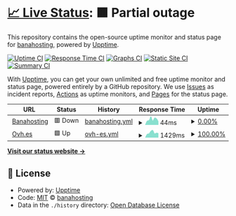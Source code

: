 # [📈 Live Status](https://banahosting.github.io/upptime): <!--live status--> **🟧 Partial outage**

This repository contains the open-source uptime monitor and status page for [banahosting](https://banahosting.github.io/upptime), powered by [Upptime](https://github.com/upptime/upptime).

[![Uptime CI](https://github.com/banahosting/upptime/workflows/Uptime%20CI/badge.svg)](https://github.com/banahosting/upptime/actions?query=workflow%3A%22Uptime+CI%22)
[![Response Time CI](https://github.com/banahosting/upptime/workflows/Response%20Time%20CI/badge.svg)](https://github.com/banahosting/upptime/actions?query=workflow%3A%22Response+Time+CI%22)
[![Graphs CI](https://github.com/banahosting/upptime/workflows/Graphs%20CI/badge.svg)](https://github.com/banahosting/upptime/actions?query=workflow%3A%22Graphs+CI%22)
[![Static Site CI](https://github.com/banahosting/upptime/workflows/Static%20Site%20CI/badge.svg)](https://github.com/banahosting/upptime/actions?query=workflow%3A%22Static+Site+CI%22)
[![Summary CI](https://github.com/banahosting/upptime/workflows/Summary%20CI/badge.svg)](https://github.com/banahosting/upptime/actions?query=workflow%3A%22Summary+CI%22)

With [Upptime](https://upptime.js.org), you can get your own unlimited and free uptime monitor and status page, powered entirely by a GitHub repository. We use [Issues](https://github.com/banahosting/upptime/issues) as incident reports, [Actions](https://github.com/banahosting/upptime/actions) as uptime monitors, and [Pages](https://banahosting.github.io/upptime) for the status page.

<!--start: status pages-->
<!-- This summary is generated by Upptime (https://github.com/upptime/upptime) -->
<!-- Do not edit this manually, your changes will be overwritten -->
<!-- prettier-ignore -->
| URL | Status | History | Response Time | Uptime |
| --- | ------ | ------- | ------------- | ------ |
| <img alt="" src="https://icons.duckduckgo.com/ip3/banahosting.com.ico" height="13"> [Banahosting](https://banahosting.com) | 🟥 Down | [banahosting.yml](https://github.com/banahosting/upptime/commits/HEAD/history/banahosting.yml) | <details><summary><img alt="Response time graph" src="./graphs/banahosting/response-time-week.png" height="20"> 44ms</summary><br><a href="https://banahosting.github.io/upptime/history/banahosting"><img alt="Response time 140" src="https://img.shields.io/endpoint?url=https%3A%2F%2Fraw.githubusercontent.com%2Fbanahosting%2Fupptime%2FHEAD%2Fapi%2Fbanahosting%2Fresponse-time.json"></a><br><a href="https://banahosting.github.io/upptime/history/banahosting"><img alt="24-hour response time 28" src="https://img.shields.io/endpoint?url=https%3A%2F%2Fraw.githubusercontent.com%2Fbanahosting%2Fupptime%2FHEAD%2Fapi%2Fbanahosting%2Fresponse-time-day.json"></a><br><a href="https://banahosting.github.io/upptime/history/banahosting"><img alt="7-day response time 44" src="https://img.shields.io/endpoint?url=https%3A%2F%2Fraw.githubusercontent.com%2Fbanahosting%2Fupptime%2FHEAD%2Fapi%2Fbanahosting%2Fresponse-time-week.json"></a><br><a href="https://banahosting.github.io/upptime/history/banahosting"><img alt="30-day response time 63" src="https://img.shields.io/endpoint?url=https%3A%2F%2Fraw.githubusercontent.com%2Fbanahosting%2Fupptime%2FHEAD%2Fapi%2Fbanahosting%2Fresponse-time-month.json"></a><br><a href="https://banahosting.github.io/upptime/history/banahosting"><img alt="1-year response time 136" src="https://img.shields.io/endpoint?url=https%3A%2F%2Fraw.githubusercontent.com%2Fbanahosting%2Fupptime%2FHEAD%2Fapi%2Fbanahosting%2Fresponse-time-year.json"></a></details> | <details><summary><a href="https://banahosting.github.io/upptime/history/banahosting">0.00%</a></summary><a href="https://banahosting.github.io/upptime/history/banahosting"><img alt="All-time uptime 85.23%" src="https://img.shields.io/endpoint?url=https%3A%2F%2Fraw.githubusercontent.com%2Fbanahosting%2Fupptime%2FHEAD%2Fapi%2Fbanahosting%2Fuptime.json"></a><br><a href="https://banahosting.github.io/upptime/history/banahosting"><img alt="24-hour uptime 0.00%" src="https://img.shields.io/endpoint?url=https%3A%2F%2Fraw.githubusercontent.com%2Fbanahosting%2Fupptime%2FHEAD%2Fapi%2Fbanahosting%2Fuptime-day.json"></a><br><a href="https://banahosting.github.io/upptime/history/banahosting"><img alt="7-day uptime 0.00%" src="https://img.shields.io/endpoint?url=https%3A%2F%2Fraw.githubusercontent.com%2Fbanahosting%2Fupptime%2FHEAD%2Fapi%2Fbanahosting%2Fuptime-week.json"></a><br><a href="https://banahosting.github.io/upptime/history/banahosting"><img alt="30-day uptime 1.38%" src="https://img.shields.io/endpoint?url=https%3A%2F%2Fraw.githubusercontent.com%2Fbanahosting%2Fupptime%2FHEAD%2Fapi%2Fbanahosting%2Fuptime-month.json"></a><br><a href="https://banahosting.github.io/upptime/history/banahosting"><img alt="1-year uptime 71.96%" src="https://img.shields.io/endpoint?url=https%3A%2F%2Fraw.githubusercontent.com%2Fbanahosting%2Fupptime%2FHEAD%2Fapi%2Fbanahosting%2Fuptime-year.json"></a></details>
| <img alt="" src="https://icons.duckduckgo.com/ip3/ovh.es.ico" height="13"> [Ovh.es](https://ovh.es) | 🟩 Up | [ovh-es.yml](https://github.com/banahosting/upptime/commits/HEAD/history/ovh-es.yml) | <details><summary><img alt="Response time graph" src="./graphs/ovh-es/response-time-week.png" height="20"> 1429ms</summary><br><a href="https://banahosting.github.io/upptime/history/ovh-es"><img alt="Response time 1512" src="https://img.shields.io/endpoint?url=https%3A%2F%2Fraw.githubusercontent.com%2Fbanahosting%2Fupptime%2FHEAD%2Fapi%2Fovh-es%2Fresponse-time.json"></a><br><a href="https://banahosting.github.io/upptime/history/ovh-es"><img alt="24-hour response time 1257" src="https://img.shields.io/endpoint?url=https%3A%2F%2Fraw.githubusercontent.com%2Fbanahosting%2Fupptime%2FHEAD%2Fapi%2Fovh-es%2Fresponse-time-day.json"></a><br><a href="https://banahosting.github.io/upptime/history/ovh-es"><img alt="7-day response time 1429" src="https://img.shields.io/endpoint?url=https%3A%2F%2Fraw.githubusercontent.com%2Fbanahosting%2Fupptime%2FHEAD%2Fapi%2Fovh-es%2Fresponse-time-week.json"></a><br><a href="https://banahosting.github.io/upptime/history/ovh-es"><img alt="30-day response time 1310" src="https://img.shields.io/endpoint?url=https%3A%2F%2Fraw.githubusercontent.com%2Fbanahosting%2Fupptime%2FHEAD%2Fapi%2Fovh-es%2Fresponse-time-month.json"></a><br><a href="https://banahosting.github.io/upptime/history/ovh-es"><img alt="1-year response time 1516" src="https://img.shields.io/endpoint?url=https%3A%2F%2Fraw.githubusercontent.com%2Fbanahosting%2Fupptime%2FHEAD%2Fapi%2Fovh-es%2Fresponse-time-year.json"></a></details> | <details><summary><a href="https://banahosting.github.io/upptime/history/ovh-es">100.00%</a></summary><a href="https://banahosting.github.io/upptime/history/ovh-es"><img alt="All-time uptime 99.96%" src="https://img.shields.io/endpoint?url=https%3A%2F%2Fraw.githubusercontent.com%2Fbanahosting%2Fupptime%2FHEAD%2Fapi%2Fovh-es%2Fuptime.json"></a><br><a href="https://banahosting.github.io/upptime/history/ovh-es"><img alt="24-hour uptime 100.00%" src="https://img.shields.io/endpoint?url=https%3A%2F%2Fraw.githubusercontent.com%2Fbanahosting%2Fupptime%2FHEAD%2Fapi%2Fovh-es%2Fuptime-day.json"></a><br><a href="https://banahosting.github.io/upptime/history/ovh-es"><img alt="7-day uptime 100.00%" src="https://img.shields.io/endpoint?url=https%3A%2F%2Fraw.githubusercontent.com%2Fbanahosting%2Fupptime%2FHEAD%2Fapi%2Fovh-es%2Fuptime-week.json"></a><br><a href="https://banahosting.github.io/upptime/history/ovh-es"><img alt="30-day uptime 100.00%" src="https://img.shields.io/endpoint?url=https%3A%2F%2Fraw.githubusercontent.com%2Fbanahosting%2Fupptime%2FHEAD%2Fapi%2Fovh-es%2Fuptime-month.json"></a><br><a href="https://banahosting.github.io/upptime/history/ovh-es"><img alt="1-year uptime 99.93%" src="https://img.shields.io/endpoint?url=https%3A%2F%2Fraw.githubusercontent.com%2Fbanahosting%2Fupptime%2FHEAD%2Fapi%2Fovh-es%2Fuptime-year.json"></a></details>

<!--end: status pages-->

[**Visit our status website →**](https://banahosting.github.io/upptime)

## 📄 License

- Powered by: [Upptime](https://github.com/upptime/upptime)
- Code: [MIT](./LICENSE) © [banahosting](https://banahosting.github.io/upptime)
- Data in the `./history` directory: [Open Database License](https://opendatacommons.org/licenses/odbl/1-0/)
